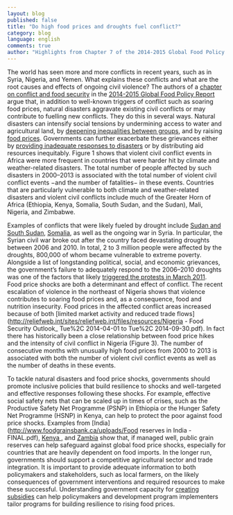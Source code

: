 ```yaml
---
layout: blog
published: false
title: "Do high food prices and droughts fuel conflict?"
category: blog
language: english
comments: true
author: "Highlights from Chapter 7 of the 2014-2015 Global Food Policy Report - By Jacopo Bordignon"
---
```


The world has seen more and more conflicts in recent years, such as in Syria, Nigeria, and Yemen. What explains these conflicts and what are the root causes and effects of ongoing civil violence?
The authors of a [chapter on conflict and food security](http://www.ifpri.org/sites/default/files/publications/gfpr20142015_ch07.pdf) in the [2014-2015 Global Food Policy Report](http://www.ifpri.org/publication/2014-2015-global-food-policy-report) argue that, in addition to well-known triggers of conflict such as soaring food prices, natural disasters aggravate existing civil conflicts or may contribute to fuelling new conflicts. They do this in several ways. Natural disasters can intensify social tensions by undermining access to water and agricultural land, by [deepening inequalities between groups](http://www.odi.org/sites/odi.org.uk/files/odi-assets/publications-opinion-files/8228.pdf), and by raising [food prices](http://ajae.oxfordjournals.org/content/early/2014/03/25/ajae.aau010). Governments can further exacerbate these grievances either by [providing inadequate responses to disasters](http://www.odi.org/sites/odi.org.uk/files/odi-assets/publications-opinion-files/8228.pdf) or by distributing aid resources inequitably.
Figure 1 shows that violent civil conflict events in Africa were more frequent in countries that were harder hit by climate and weather-related disasters. The total number of people affected by such disasters in 2000–2013 is associated with the total number of violent civil conflict events −and the number of fatalities− in these events. Countries that are particularly vulnerable to both climate and weather-related disasters and violent civil conflicts include much of the Greater Horn of Africa (Ethiopia, Kenya, Somalia, South Sudan, and the Sudan), Mali, Nigeria, and Zimbabwe. 

Examples of conflicts that were likely fueled by drought include [Sudan and South Sudan](http://www.ifpri.org/sites/default/files/publications/ifpridp01276.pdf), [Somalia](http://www.ifpri.org/sites/default/files/publications/ifpridp01243.pdf), as well as the ongoing war in Syria. In particular, the Syrian civil war broke out after the country faced devastating droughts between 2006 and 2010. In total, 2 to 3 million people were affected by the droughts, 800,000 of whom became vulnerable to extreme poverty. Alongside a list of longstanding political, social, and economic grievances, the government’s failure to adequately respond to the 2006–2010 droughts was one of the factors that likely [triggered the protests in March 2011](https://blogs.commons.georgetown.edu/rochelledavis/files/francesca-de-chatel-drought-in-syria.pdf).  
Food price shocks are both a determinant and effect of conflict. The recent escalation of violence in the northeast of Nigeria shows that violence contributes to soaring food prices and, as a consequence, food and nutrition insecurity. Food prices in the affected conflict areas increased because of both [limited market activity and reduced trade flows](http://reliefweb.int/sites/reliefweb.int/files/resources/Nigeria - Food Security Outlook_ Tue%2C 2014-04-01 to Tue%2C 2014-09-30.pdf). In fact there has historically been a close relationship between food price hikes and the intensity of civil conflict in Nigeria (Figure 3). The number of consecutive months with unusually high food prices from 2000 to 2013 is associated with both the number of violent civil conflict events as well as the number of deaths in these events.

To tackle natural disasters and food price shocks, governments should promote inclusive policies that build resilience to shocks and well-targeted and effective responses following these shocks.  For example, effective social safety nets that can be scaled up in times of crises, such as the Productive Safety Net Programme (PSNP) in Ethiopia or the Hunger Safety Net Programme (HSNP) in Kenya, can help to protect the poor against food price shocks. Examples from [India](http://www.foodgrainsbank.ca/uploads/Food reserves in India - FINAL.pdf),       [Kenya  ,](http://fsg.afre.msu.edu/kenya/iaae_kenya_effects_ncpb_maize_policy.pdf) and   [Zambia](http://ageconsearch.umn.edu/bitstream/120771/2/wp60.pdf) show that, if managed well, public grain reserves can help safeguard against global food price shocks, especially for countries that are heavily dependent on food imports. In the longer run, governments should support a competitive agricultural sector and trade integration.
It is important to provide adequate information to both policymakers and stakeholders, such as local farmers, on the likely consequences of government interventions and required resources to make these successful. Understanding government capacity for [creating subsidies](http://arabspatial.org/) can help policymakers and development program implementers tailor programs for building resilience to rising food prices. 

